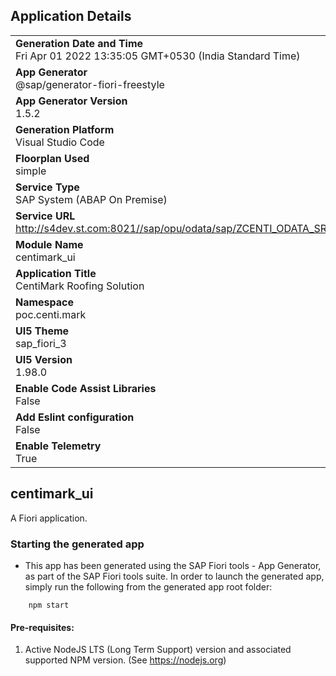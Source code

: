 ## Application Details
|               |
| ------------- |
|**Generation Date and Time**<br>Fri Apr 01 2022 13:35:05 GMT+0530 (India Standard Time)|
|**App Generator**<br>@sap/generator-fiori-freestyle|
|**App Generator Version**<br>1.5.2|
|**Generation Platform**<br>Visual Studio Code|
|**Floorplan Used**<br>simple|
|**Service Type**<br>SAP System (ABAP On Premise)|
|**Service URL**<br>http://s4dev.st.com:8021//sap/opu/odata/sap/ZCENTI_ODATA_SRV
|**Module Name**<br>centimark_ui|
|**Application Title**<br>CentiMark Roofing Solution|
|**Namespace**<br>poc.centi.mark|
|**UI5 Theme**<br>sap_fiori_3|
|**UI5 Version**<br>1.98.0|
|**Enable Code Assist Libraries**<br>False|
|**Add Eslint configuration**<br>False|
|**Enable Telemetry**<br>True|

## centimark_ui

A Fiori application.

### Starting the generated app

-   This app has been generated using the SAP Fiori tools - App Generator, as part of the SAP Fiori tools suite.  In order to launch the generated app, simply run the following from the generated app root folder:

```
    npm start
```

#### Pre-requisites:

1. Active NodeJS LTS (Long Term Support) version and associated supported NPM version.  (See https://nodejs.org)


